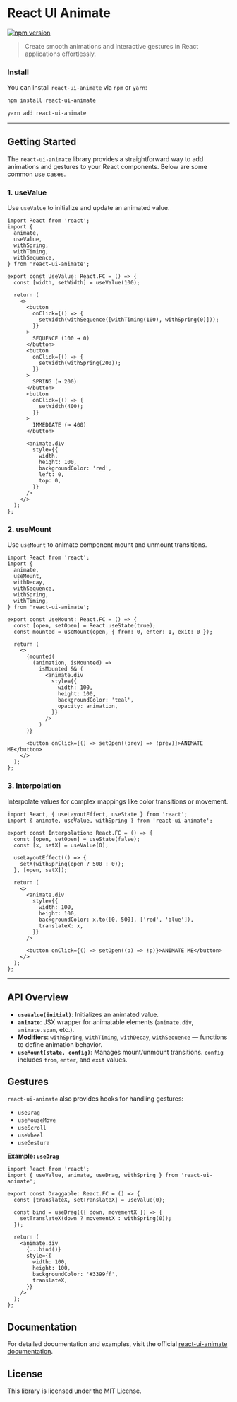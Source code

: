 # React UI Animate

[![npm version](https://badge.fury.io/js/react-ui-animate.svg)](https://badge.fury.io/js/react-ui-animate)

> Create smooth animations and interactive gestures in React applications effortlessly.

### Install

You can install `react-ui-animate` via `npm` or `yarn`:

```sh
npm install react-ui-animate
```

```sh
yarn add react-ui-animate
```

---

## Getting Started

The `react-ui-animate` library provides a straightforward way to add animations and gestures to your React components. Below are some common use cases.

### 1. useValue

Use `useValue` to initialize and update an animated value.

```tsx
import React from 'react';
import {
  animate,
  useValue,
  withSpring,
  withTiming,
  withSequence,
} from 'react-ui-animate';

export const UseValue: React.FC = () => {
  const [width, setWidth] = useValue(100);

  return (
    <>
      <button
        onClick={() => {
          setWidth(withSequence([withTiming(100), withSpring(0)]));
        }}
      >
        SEQUENCE (100 → 0)
      </button>
      <button
        onClick={() => {
          setWidth(withSpring(200));
        }}
      >
        SPRING (→ 200)
      </button>
      <button
        onClick={() => {
          setWidth(400);
        }}
      >
        IMMEDIATE (→ 400)
      </button>

      <animate.div
        style={{
          width,
          height: 100,
          backgroundColor: 'red',
          left: 0,
          top: 0,
        }}
      />
    </>
  );
};
```

### 2. useMount

Use `useMount` to animate component mount and unmount transitions.

```tsx
import React from 'react';
import {
  animate,
  useMount,
  withDecay,
  withSequence,
  withSpring,
  withTiming,
} from 'react-ui-animate';

export const UseMount: React.FC = () => {
  const [open, setOpen] = React.useState(true);
  const mounted = useMount(open, { from: 0, enter: 1, exit: 0 });

  return (
    <>
      {mounted(
        (animation, isMounted) =>
          isMounted && (
            <animate.div
              style={{
                width: 100,
                height: 100,
                backgroundColor: 'teal',
                opacity: animation,
              }}
            />
          )
      )}

      <button onClick={() => setOpen((prev) => !prev)}>ANIMATE ME</button>
    </>
  );
};
```

### 3. Interpolation

Interpolate values for complex mappings like color transitions or movement.

```tsx
import React, { useLayoutEffect, useState } from 'react';
import { animate, useValue, withSpring } from 'react-ui-animate';

export const Interpolation: React.FC = () => {
  const [open, setOpen] = useState(false);
  const [x, setX] = useValue(0);

  useLayoutEffect(() => {
    setX(withSpring(open ? 500 : 0));
  }, [open, setX]);

  return (
    <>
      <animate.div
        style={{
          width: 100,
          height: 100,
          backgroundColor: x.to([0, 500], ['red', 'blue']),
          translateX: x,
        }}
      />

      <button onClick={() => setOpen((p) => !p)}>ANIMATE ME</button>
    </>
  );
};
```

---

## API Overview

- **`useValue(initial)`**: Initializes an animated value.
- **`animate`**: JSX wrapper for animatable elements (`animate.div`, `animate.span`, etc.).
- **Modifiers**: `withSpring`, `withTiming`, `withDecay`, `withSequence` — functions to define animation behavior.
- **`useMount(state, config)`**: Manages mount/unmount transitions. `config` includes `from`, `enter`, and `exit` values.

## Gestures

`react-ui-animate` also provides hooks for handling gestures:

- `useDrag`
- `useMouseMove`
- `useScroll`
- `useWheel`
- `useGesture`

**Example: `useDrag`**

```tsx
import React from 'react';
import { useValue, animate, useDrag, withSpring } from 'react-ui-animate';

export const Draggable: React.FC = () => {
  const [translateX, setTranslateX] = useValue(0);

  const bind = useDrag(({ down, movementX }) => {
    setTranslateX(down ? movementX : withSpring(0));
  });

  return (
    <animate.div
      {...bind()}
      style={{
        width: 100,
        height: 100,
        backgroundColor: '#3399ff',
        translateX,
      }}
    />
  );
};
```

## Documentation

For detailed documentation and examples, visit the official [react-ui-animate documentation](https://react-ui-animate.js.org/).

## License

This library is licensed under the MIT License.
